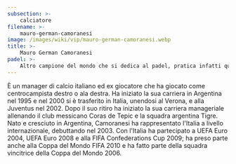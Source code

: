 ```yaml
---
subsection: >-
    calciatore
filename: >-
    mauro-german-camoranesi
image: /images/wiki/vip/mauro-german-camoranesi.webp
title: >-
    Mauro German Camoranesi
padel: >-
    Altro campione del mondo che si dedica al padel, pratica infatti questo sport per divertimento con amici ed ex-colleghi come Andrea Pirlo.
---
```

È un manager di calcio italiano ed ex giocatore che ha giocato come centrocampista destro o ala destra. Ha iniziato la sua carriera in Argentina nel 1995 e nel 2000 si è trasferito in Italia, unendosi al Verona, e alla Juventus nel 2002. Dopo il suo ritiro ha iniziato la sua carriera manageriale allenando il club messicano Coras de Tepic e la squadra argentina Tigre. Nato e cresciuto in Argentina, Camoranesi ha rappresentato l'Italia a livello internazionale, debuttando nel 2003. Con l'Italia ha partecipato a UEFA Euro 2004, UEFA Euro 2008 e alla FIFA Confederations Cup 2009; ha preso parte anche alla Coppa del Mondo FIFA 2010 e ha fatto parte della squadra vincitrice della Coppa del Mondo 2006.